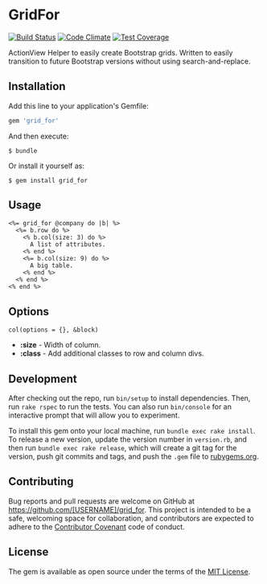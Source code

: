 [travis]: https://travis-ci.org/blacktangent/grid_for
[codeclimate]: https://codeclimate.com/github/blacktangent/grid_for
[coveralls]: https://coveralls.io/r/blacktangent/grid_for

# GridFor

[![Build Status](https://travis-ci.org/blacktangent/grid_for.svg?branch=master)][travis]
[![Code Climate](https://codeclimate.com/github/blacktangent/grid_for/badges/gpa.svg)][codeclimate]
[![Test Coverage](http://img.shields.io/coveralls/blacktangent/grid_for/master.svg)][coveralls]

ActionView Helper to easily create Bootstrap grids. Written to easily
transition to future Bootstrap versions without using search-and-replace.

## Installation

Add this line to your application's Gemfile:

```ruby
gem 'grid_for'
```

And then execute:

    $ bundle

Or install it yourself as:

    $ gem install grid_for

## Usage

```erb
<%= grid_for @company do |b| %>
  <%= b.row do %>
    <% b.col(size: 3) do %>
      A list of attributes.
    <% end %>
    <%= b.col(size: 9) do %>
      A big table.
    <% end %>
  <% end %>
<% end %>
```

## Options
`col(options = {}, &block)`

* __:size__ - Width of column.
* __:class__ - Add additional classes to row and column divs.

## Development

After checking out the repo, run `bin/setup` to install dependencies. Then, run `rake rspec` to run the tests. You can also run `bin/console` for an interactive prompt that will allow you to experiment.

To install this gem onto your local machine, run `bundle exec rake install`. To release a new version, update the version number in `version.rb`, and then run `bundle exec rake release`, which will create a git tag for the version, push git commits and tags, and push the `.gem` file to [rubygems.org](https://rubygems.org).

## Contributing

Bug reports and pull requests are welcome on GitHub at https://github.com/[USERNAME]/grid_for. This project is intended to be a safe, welcoming space for collaboration, and contributors are expected to adhere to the [Contributor Covenant](contributor-covenant.org) code of conduct.


## License

The gem is available as open source under the terms of the [MIT License](http://opensource.org/licenses/MIT).

